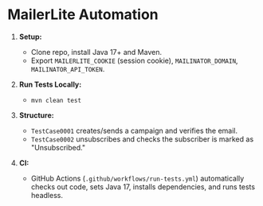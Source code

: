 # MailerLite Automation

1. **Setup:**
    - Clone repo, install Java 17+ and Maven.
    - Export `MAILERLITE_COOKIE` (session cookie), `MAILINATOR_DOMAIN`, `MAILINATOR_API_TOKEN`.

2. **Run Tests Locally:**
    - `mvn clean test`

3. **Structure:**
    - `TestCase0001` creates/sends a campaign and verifies the email.
    - `TestCase0002` unsubscribes and checks the subscriber is marked as "Unsubscribed."

4. **CI:**
    - GitHub Actions (`.github/workflows/run-tests.yml`) automatically checks out code, sets Java 17, installs dependencies, and runs tests headless.
